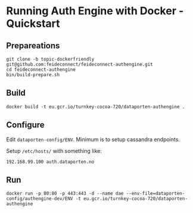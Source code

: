 # Running Auth Engine with Docker - Quickstart



## Prepareations

	git clone -b topic-dockerfriendly git@github.com:feideconnect/feideconnect-authengine.git
	cd feideconnect-authengine
	bin/build-prepare.sh


## Build

	docker build -t eu.gcr.io/turnkey-cocoa-720/dataporten-authengine .

## Configure

Edit `dataporten-config/ENV`. Minimum is to setup cassandra endpoints.

Setup `/etc/hosts/` with something like:

	192.168.99.100 auth.dataporten.no


## Run

	docker run -p 80:80 -p 443:443 -d --name dae --env-file=dataporten-config/authengine-dev/ENV -t eu.gcr.io/turnkey-cocoa-720/dataporten-authengine







